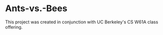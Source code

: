 # Ants-vs.-Bees

This project was created in conjunction with UC Berkeley's CS W61A class offering. 
